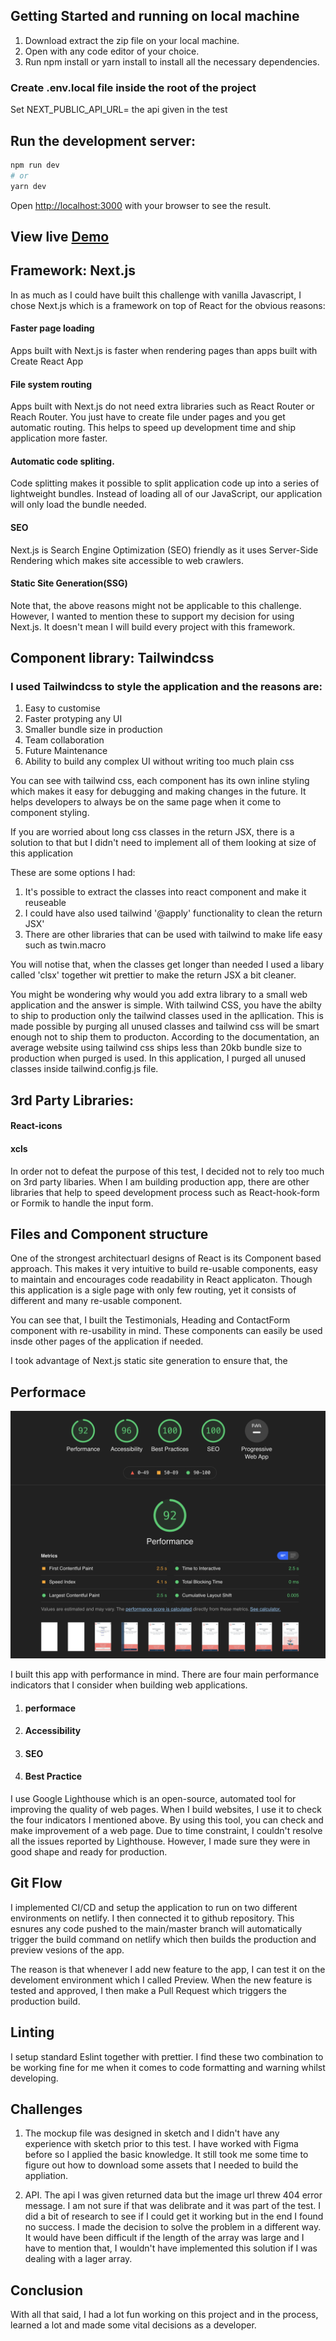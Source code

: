## Getting Started and running on local machine

1. Download extract the zip file on your local machine.
2. Open with any code editor of your choice.
3. Run npm install or yarn install to install all the necessary dependencies.

### Create .env.local file inside the root of the project

Set NEXT_PUBLIC_API_URL= the api given in the test

## Run the development server:

```bash
npm run dev
# or
yarn dev
```

Open [http://localhost:3000](http://localhost:3000) with your browser to see the result.

## View live [Demo](https://mcg-challenge.vercel.app/)

## Framework: Next.js

In as much as I could have built this challenge with vanilla Javascript, I chose Next.js which is a framework on top of React for the obvious reasons:

#### Faster page loading

Apps built with Next.js is faster when rendering pages than apps built with Create React App

#### File system routing

Apps built with Next.js do not need extra libraries such as React Router or Reach Router. You just have to create file under pages and you get automatic routing. This helps to speed up development time and ship application more faster.

#### Automatic code spliting.

Code splitting makes it possible to split application code up into a series of lightweight bundles. Instead of loading all of our JavaScript, our application will only load the bundle needed.

#### SEO

Next.js is Search Engine Optimization (SEO) friendly as it uses Server-Side Rendering which makes site accessible to web crawlers.

#### Static Site Generation(SSG)

Note that, the above reasons might not be applicable to this challenge. However, I wanted to mention these to support my decision for using Next.js. It doesn't mean I will build every project with this framework.

## Component library: Tailwindcss

### I used Tailwindcss to style the application and the reasons are:

1. Easy to customise
2. Faster protyping any UI
3. Smaller bundle size in production
4. Team collaboration
5. Future Maintenance
6. Ability to build any complex UI without writing too much plain css

You can see with tailwind css, each component has its own inline styling which makes it easy for debugging and making changes in the future. It helps developers to always be on the same page when it come to component styling.

If you are worried about long css classes in the return JSX, there is a solution to that but I didn't need to implement all of them looking at size of this application

These are some options I had:

1. It's possible to extract the classes into react component and make it reuseable
2. I could have also used tailwind '@apply' functionality to clean the return JSX'
3. There are other libraries that can be used with tailwind to make life easy such as twin.macro

You will notise that, when the classes get longer than needed I used a libary called 'clsx' together wit prettier to make the return JSX a bit cleaner.

You might be wondering why would you add extra library to a small web application and the answer is simple. With tailwind CSS, you have the abilty to ship to production only the tailwind classes used in the apllication. This is made possible by purging all unused classes and tailwind css will be smart enough not to ship them to producton. According to the documentation, an average website using tailwind css ships less than 20kb bundle size to production when purged is used. In this application, I purged all unused classes inside tailwind.config.js file.

## 3rd Party Libraries:

#### React-icons

#### xcls

In order not to defeat the purpose of this test, I decided not to rely too much on 3rd party libaries.
When I am building production app, there are other libraries that help to speed development process such as React-hook-form or Formik to handle the input form.

## Files and Component structure

One of the strongest architectuarl designs of React is its Component based approach. This makes it very intuitive to build re-usable components, easy to maintain and encourages code readability in React applicaton.
Though this application is a sigle page with only few routing, yet it consists of different and many re-usable component.

You can see that, I built the Testimonials, Heading and ContactForm component with re-usability in mind. These components can easily be used insde other pages of the application if needed.

I took advantage of Next.js static site generation to ensure that, the

## Performace

![Screenshot](google-lighthouse.png)

I built this app with performance in mind. There are four main performance indicators that I consider when building web applications.

1. #### performace
2. #### Accessibility
3. #### SEO
4. #### Best Practice

I use Google Lighthouse which is an open-source, automated tool for improving the quality of web pages. When I build websites, I use it to check the four indicators I mentioned above. By using this tool, you can check and make improvement of a web page. Due to time constraint, I couldn't resolve all the issues reported by Lighthouse. However, I made sure they were in good shape and ready for production.

## Git Flow

I implemented CI/CD and setup the application to run on two different environments on netlify. I then connected it to github repository. This esnures any code pushed to the main/master branch will automatically trigger the build command on netlify which then builds the production and preview vesions of the app.

The reason is that whenever I add new feature to the app, I can test it on the develoment environment which I called Preview. When the new feature is tested and approved, I then make a Pull Request which triggers the production build.

## Linting

I setup standard Eslint together with prettier. I find these two combination to be working fine for me when it comes to code formatting and warning whilst developing.

## Challenges

1. The mockup file was designed in sketch and I didn't have any experience with sketch prior to this test. I have worked with Figma before so I applied the basic knowledge. It still took me some time to figure out how to download some assets that I needed to build the appliation.

2. API. The api I was given returned data but the image url threw 404 error message. I am not sure if that was delibrate and it was part of the test. I did a bit of research to see if I could get it working but in the end I found no success. I made the decision to solve the problem in a different way. It would have been difficult if the length of the array was large and I have to mention that, I wouldn't have implemented this solution if I was dealing with a lager array.

## Conclusion

With all that said, I had a lot fun working on this project and in the process, learned a lot and made some vital decisions as a developer.
